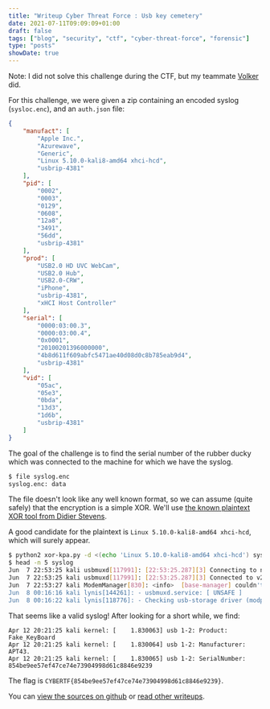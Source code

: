 ```yaml
---
title: "Writeup Cyber Threat Force : Usb key cemetery"
date: 2021-07-11T09:09:09+01:00
draft: false
tags: ["blog", "security", "ctf", "cyber-threat-force", "forensic"]
type: "posts"
showDate: true
---
```


Note: I did not solve this challenge during the CTF, but my teammate [Volker](https://twitter.com/volker_carstein) did.

For this challenge, we were given a zip containing an encoded syslog (`sysloc.enc`), and an `auth.json` file:

```json
{
    "manufact": [
        "Apple Inc.",
        "Azurewave",
        "Generic",
        "Linux 5.10.0-kali8-amd64 xhci-hcd",
        "usbrip-4381"
    ],
    "pid": [
        "0002",
        "0003",
        "0129",
        "0608",
        "12a8",
        "3491",
        "56dd",
        "usbrip-4381"
    ],
    "prod": [
        "USB2.0 HD UVC WebCam",
        "USB2.0 Hub",
        "USB2.0-CRW",
        "iPhone",
        "usbrip-4381",
        "xHCI Host Controller"
    ],
    "serial": [
        "0000:03:00.3",
        "0000:03:00.4",
        "0x0001",
        "20100201396000000",
        "4b8d611f609abfc5471ae40d08d0c8b785eab9d4",
        "usbrip-4381"
    ],
    "vid": [
        "05ac",
        "05e3",
        "0bda",
        "13d3",
        "1d6b",
        "usbrip-4381"
    ]
}
```

The goal of the challenge is to find the serial number of the rubber ducky which was connected to the machine for which we have the syslog.

```bash
$ file syslog.enc
syslog.enc: data
````

The file doesn't look like any well known format, so we can assume (quite safely) that the encryption is a simple XOR. We'll use [the known plaintext XOR tool from Didier Stevens](https://blog.didierstevens.com/2016/01/01/xor-known-plaintext-attack/).

A good candidate for the plaintext is `Linux 5.10.0-kali8-amd64 xhci-hcd`, which will surely appear.

```bash
$ python2 xor-kpa.py -d <(echo 'Linux 5.10.0-kali8-amd64 xhci-hcd') syslog.enc > syslog
$ head -n 5 syslog
Jun  7 22:53:25 kali usbmuxd[117991]: [22:53:25.287][3] Connecting to new device on location 0x10004 as ID 1
Jun  7 22:53:25 kali usbmuxd[117991]: [22:53:25.287][3] Connected to v2.0 device 1 on location 0x10004 with serial number 4b8d611f609abfc5471ae40d08d0c8b785eab9d4
Jun  7 22:53:27 kali ModemManager[830]: <info>  [base-manager] couldn't check support for device '/sys/devices/pci0000:00/0000:00:08.1/0000:03:00.3/usb1/1-2': not supported by any plugin
Jun  8 00:16:16 kali lynis[144261]: - usbmuxd.service: [ UNSAFE ]
Jun  8 00:16:22 kali lynis[118776]: - Checking usb-storage driver (modprobe config) [ NON DESACTIVÉ ]
```

That seems like a valid syslog! After looking for a short while, we find:

```
Apr 12 20:21:25 kali kernel: [    1.830063] usb 1-2: Product: Fake_KeyBoard
Apr 12 20:21:25 kali kernel: [    1.830064] usb 1-2: Manufacturer: APT43.
Apr 12 20:21:25 kali kernel: [    1.830065] usb 1-2: SerialNumber: 854be9ee57ef47ce74e73904998d61c8846e9239
```

The flag is `CYBERTF{854be9ee57ef47ce74e73904998d61c8846e9239}`.

You can [view the sources on github](https://github.com/vivescere/ctf/tree/main/cyber-threat-force-2021/forensic/usb-key-cemetery) or [read other writeups](/blog/cyber-threat-force-ctf/).
